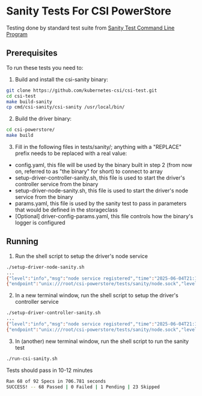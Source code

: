 # Sanity Tests For CSI PowerStore

Testing done by standard test suite from [Sanity Test Command Line Program](https://github.com/kubernetes-csi/csi-test/tree/master/cmd/csi-sanity)

## Prerequisites

To run these tests you need to:

1. Build and install the csi-sanity binary:

```sh
git clone https://github.com/kubernetes-csi/csi-test.git
cd csi-test
make build-sanity
cp cmd/csi-sanity/csi-sanity /usr/local/bin/
```

2. Build the driver binary:

```sh
cd csi-powerstore/
make build
```

3. Fill in the following files in tests/sanity/; anything with a "REPLACE" prefix needs to be replaced with a real value:  

- config.yaml, this file will be used by the binary built in step 2 (from now on, referred to as "the binary" for short) to connect to array
- setup-driver-controller-sanity.sh, this file is used to start the driver's controller service from the binary
- setup-driver-node-sanity.sh, this file is used to start the driver's node service from the binary
- params.yaml, this file is used by the sanity test to pass in parameters that would be defined in the storageclass
- [Optional] driver-config-params.yaml, this file controls how the binary's logger is configured

## Running

1. Run the shell script to setup the driver's node service

```sh
./setup-driver-node-sanity.sh
...
{"level":"info","msg":"node service registered","time":"2025-06-04T21:11:42.493415761+01:00"}
{"endpoint":"unix:///root/csi-powerstore/tests/sanity/node.sock","level":"info","msg":"serving","time":"2025-06-04T21:11:42.493449589+01:00"}
```

2. In a new terminal window, run the shell script to setup the driver's controller service

```sh
./setup-driver-controller-sanity.sh
...
{"level":"info","msg":"node service registered","time":"2025-06-04T21:11:42.493415761+01:00"}
{"endpoint":"unix:///root/csi-powerstore/tests/sanity/node.sock","level":"info","msg":"serving","time":"2025-06-04T21:11:42.493449589+01:00"}
```

3. In (another) new terminal window, run the shell script to run the sanity test

```sh
./run-csi-sanity.sh 
```

Tests should pass in 10-12 minutes

```sh
Ran 68 of 92 Specs in 706.781 seconds
SUCCESS! -- 68 Passed | 0 Failed | 1 Pending | 23 Skipped
```
